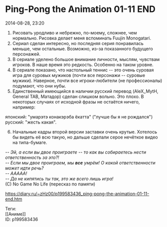 Ping-Pong the Animation 01-11 END
==================================

   
 2014-08-28, 23:20   
  1. Рисовать уродливо и небрежно, по-моему, сложнее, чем нормально. Рисовка делает меня вспоминать Fuujin Monogatari.   
 2. Сериал сделан интересно, но последняя серия понравилась меньше, чем остальные. Возможно, из-за показанного будущего персонажей.   
 3. В сериале уделено большое внимание личности, мыслям, чувствам игроков. В наше время это редкость. Особенно на таком уровне.   
 4. В сериале показано, что настольный теннис -- это очень суровая игра для суровых мужиков (почти все персонажи -- суровые мужики). Наверное, почти все игроки-любители (не профессионалы) подумают, что они нубы.   
 5. Единственный имеющийся в наличии русский перевод (AleX\_MytH, General TAB, Матадор) сделан слишком вольно. Это плохо. В некоторых случаях от исходной фразы не остаётся ничего, например:   
   
 японский: "умарэтэ конакэрэба ёкатта" ("лучше бы я не рождался")   
 русский: "жесть какая".   
   
 6. Начальные кадры второй версии заставки очень крутые. Хотелось бы видеть её всю такую, но дальше сделали серое нечёткое видео на типа-бумаге.   
   
  *-- Эй, а если вы двое проиграете -- то как вы собираетесь нести ответственность за это?!   
 -- Если мы двое проиграем, мы  **все**  умрём! О какой ответственности может идти речь?   
 -- ААААА!   
 -- Да не кипятись ты так, это же всего лишь игра!*    
 (С) No Game No Life (пересказ по памяти)   
    
 <https://diary.ru/~zHz00/p199583436_ping-pong-the-animation-01-11-end.htm>   
   
 Теги:   
 [[Аниме]]   
 ID: p199583436